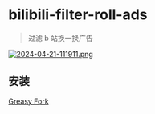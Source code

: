 # bilibili-filter-roll-ads

> 过滤 b 站换一换广告

[![2024-04-21-111911.png](https://i.postimg.cc/4yvn0PSP/2024-04-21-111911.png)](https://postimg.cc/RJFM679J)

## 安装

[Greasy Fork](https://greasyfork.org/zh-CN/scripts/493050-bilibili-filter-roll-ads)
